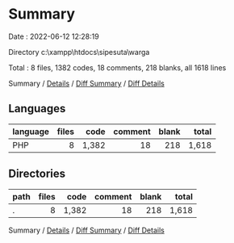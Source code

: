 # Summary

Date : 2022-06-12 12:28:19

Directory c:\\xampp\\htdocs\\sipesuta\\warga

Total : 8 files,  1382 codes, 18 comments, 218 blanks, all 1618 lines

Summary / [Details](details.md) / [Diff Summary](diff.md) / [Diff Details](diff-details.md)

## Languages
| language | files | code | comment | blank | total |
| :--- | ---: | ---: | ---: | ---: | ---: |
| PHP | 8 | 1,382 | 18 | 218 | 1,618 |

## Directories
| path | files | code | comment | blank | total |
| :--- | ---: | ---: | ---: | ---: | ---: |
| . | 8 | 1,382 | 18 | 218 | 1,618 |

Summary / [Details](details.md) / [Diff Summary](diff.md) / [Diff Details](diff-details.md)